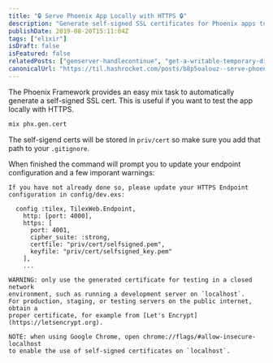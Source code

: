 ```yaml
---
title: "🔒 Serve Phoenix App Locally with HTTPS 🔒"
description: "Generate self-signed SSL certificates for Phoenix apps to test HTTPS locally using built-in mix task."
publishDate: 2019-08-20T15:11:04Z
tags: ["elixir"]
isDraft: false
isFeatured: false
relatedPosts: ["genserver-handlecontinue", "get-a-writable-temporary-directory-in-elixir", "get-applications-current-version-in-production"]
canonicalUrl: "https://til.hashrocket.com/posts/b8p5oalouz--serve-phoenix-app-locally-with-https-"
---
```


The Phoenix Framework provides an easy mix task to automatically generate a self-signed SSL cert. This is useful if you want to test the app locally with HTTPS.

```bash
mix phx.gen.cert
```

The self-sigend certs will be stored in `priv/cert`	so make sure you add that path to your `.gitignore`.

When finished the command will prompt you to update your endpoint configuration and a few imporant warnings:

```
If you have not already done so, please update your HTTPS Endpoint
configuration in config/dev.exs:

  config :tilex, TilexWeb.Endpoint,
    http: [port: 4000],
    https: [
      port: 4001,
      cipher_suite: :strong,
      certfile: "priv/cert/selfsigned.pem",
      keyfile: "priv/cert/selfsigned_key.pem"
    ],
    ...

WARNING: only use the generated certificate for testing in a closed network
environment, such as running a development server on `localhost`.
For production, staging, or testing servers on the public internet, obtain a
proper certificate, for example from [Let's Encrypt](https://letsencrypt.org).

NOTE: when using Google Chrome, open chrome://flags/#allow-insecure-localhost
to enable the use of self-signed certificates on `localhost`.
```